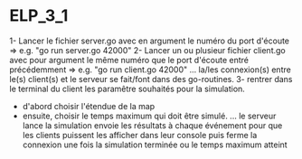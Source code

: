 # ELP_3_1

1- Lancer le fichier server.go avec en argument le numéro du port d'écoute => e.g. "go run server.go 42000"
2- Lancer un ou plusieur fichier client.go avec pour argument le même numéro que le port d'écoute entré précédemment => e.g. "go run client.go 42000"
... la/les connexion(s) entre le(s) client(s) et le serveur se fait/font dans des go-routines.
3- rentrer dans le terminal du client les paramêtre souhaités pour la simulation.
   - d'abord choisir l'étendue de la map
   - ensuite, choisir le temps maximum qui doit être simulé.
... le serveur lance la simulation envoie les résultats à chaque événement pour que les clients puissent les afficher dans leur console puis ferme la connexion une fois la simulation terminée ou le temps maximum atteint
